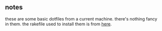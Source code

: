 notes
-----

these are some basic dotfiles from a current machine. there's nothing fancy in them. the rakefile used to install them is from [here](https://github.com/ryanb/dotfiles).
